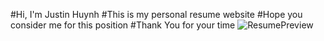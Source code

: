 #Hi, I'm Justin Huynh
#This is my personal resume website 
#Hope you consider me for this position
#Thank You for your time
![ResumePreview](img/ResumeReview.png)